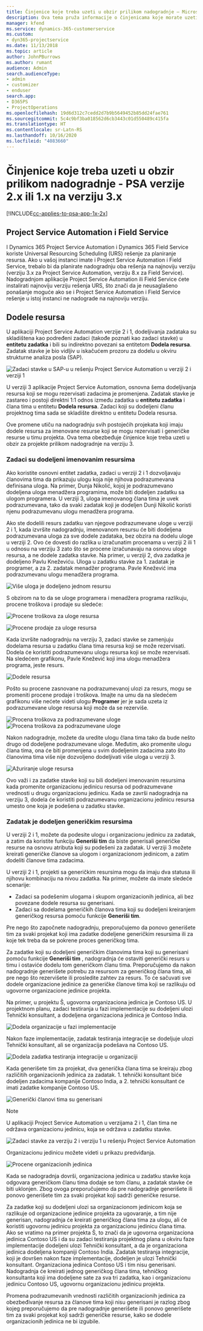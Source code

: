 ```yaml
---
title: Činjenice koje treba uzeti u obzir prilikom nadogradnje – Microsoft Dynamics 365 Project Service Automation verzije 2.x ili 1.x na verziju 3.x
description: Ova tema pruža informacije o činjenicama koje morate uzeti u obzir prilikom nadogradnje aplikacije Project Service Automation sa verzije 2.x ili 1.x na verziju 3.
manager: kfend
ms.service: dynamics-365-customerservice
ms.custom:
- dyn365-projectservice
ms.date: 11/13/2018
ms.topic: article
author: JohnPBurrows
ms.author: rumant
audience: Admin
search.audienceType:
- admin
- customizer
- enduser
search.app:
- D365PS
- ProjectOperations
ms.openlocfilehash: 19d6d312c7cedd2d7b9b5649452b85dd24fae761
ms.sourcegitcommit: 5c4c9bf3ba018562d6cb3443c01d550489c415fa
ms.translationtype: HT
ms.contentlocale: sr-Latn-RS
ms.lasthandoff: 10/16/2020
ms.locfileid: "4083660"
---
```

# <a name="upgrade-considerations---psa-version-2x-or-1x-to-version-3"></a>Činjenice koje treba uzeti u obzir prilikom nadogradnje - PSA verzije 2.x ili 1.x na verziju 3.x
[!INCLUDE[cc-applies-to-psa-app-1x-2x](../includes/cc-applies-to-psa-app-1x-2x.md)]

## <a name="project-service-automation-and-field-service"></a>Project Service Automation i Field Service
I Dynamics 365 Project Service Automation i Dynamics 365 Field Service koriste Universal Resourcing Scheduling (URS) rešenje za planiranje resursa. Ako u vašoj instanci imate i Project Service Automation i Field Service, trebalo bi da planirate nadogradnju oba rešenja na najnoviju verziju (verziju 3.x za Project Service Automation, verziju 8.x za Field Service). Nadogradnjom aplikacije Project Service Automation ili Field Service ćete instalirati najnoviju verziju rešenja URS, što znači da je neusaglašeno ponašanje moguće ako se i Project Service Automation i Field Service rešenje u istoj instanci ne nadograde na najnoviju verziju.

## <a name="resource-assignments"></a>Dodele resursa
U aplikaciji Project Service Automation verzije 2 i 1, dodeljivanja zadataka su skladištena kao podređeni zadaci (takođe poznati kao zadaci stavke) u **entitetu zadatka** i bili su indirektno povezani sa entitetom **Dodela resursa**. Zadatak stavke je bio vidljiv u iskačućem prozoru za dodelu u okviru strukturne analiza posla (SAP).

![Zadaci stavke u SAP-u u rešenju Project Service Automation u verziji 2 i verziji 1](media/upgrade-line-task-01.png)

U verziji 3 aplikacije Project Service Automation, osnovna šema dodeljivanja resursa koji se mogu rezervisati zadacima je promenjena. Zadatak stavke je zastareo i postoji direktni 1:1 odnos između zadatka u **entitetu zadatka** i člana tima u entitetu **Dodela resursa**. Zadaci koji su dodeljeni članu projektnog tima sada se skladište direktno u entitetu Dodela resursa.  

Ove promene utiču na nadogradnju svih postojećih projekata koji imaju dodele resursa za imenovane resurse koji se mogu rezervisati i generičke resurse u timu projekta. Ova tema obezbeđuje činjenice koje treba uzeti u obzir za projekte prilikom nadogradnje na verziju 3. 

### <a name="tasks-assigned-to-named-resources"></a>Zadaci su dodeljeni imenovanim resursima
Ako koristite osnovni entitet zadatka, zadaci u verziji 2 i 1 dozvoljavaju članovima tima da prikazuju ulogu koja nije njihova podrazumevana definisana uloga. Na primer, Dunja Nikolić, kojoj je podrazumevano dodeljena uloga menadžera programima, može biti dodeljen zadatku sa ulogom programera. U verziji 3, uloga imenovanog člana tima je uvek podrazumevana, tako da svaki zadatak koji je dodeljen Dunji Nikolić koristi njenu podrazumevanu ulogu menadžera programa.

Ako ste dodelili resurs zadatku van njegove podrazumevane uloge u verziji 2 i 1, kada izvršite nadogradnju, imenovanom resursu će biti dodeljena podrazumevana uloga za sve dodele zadataka, bez obzira na dodelu uloge u verziji 2. Ovo će dovesti do razlika u izračunatim procenama u verziji 2 ili 1 u odnosu na verziju 3 zato što se procene izračunavaju na osnovu uloge resursa, a ne dodele zadatka stavke. Na primer, u verziji 2, dva zadatka je dodeljeno Pavlu Kneževiću. Uloga u zadatku stavke za 1. zadatak je programer, a za 2. zadatak menadžer programa. Pavle Knežević ima podrazumevanu ulogu menadžera programa.

![Više uloga je dodeljeno jednom resursu](media/upgrade-multiple-roles-02.png)

S obzirom na to da se uloge programera i menadžera programa razlikuju, procene troškova i prodaje su sledeće:

![Procene troškova za uloge resursa](media/upggrade-cost-estimates-03.png)

![Procene prodaje za uloge resursa](media/upgrade-sales-estimates-04.png)

Kada izvršite nadogradnju na verziju 3, zadaci stavke se zamenjuju dodelama resursa u zadatku člana tima resursa koji se može rezervisati. Dodela će koristiti podrazumevanu ulogu resursa koji se može rezervisati. Na sledećem grafikonu, Pavle Knežević koji ima ulogu menadžera programa, jeste resurs.

![Dodele resursa](media/resource-assignment-v2-05.png)

Pošto su procene zasnovane na podrazumevanoj ulozi za resurs, mogu se promeniti procene prodaje i troškova. Imajte na umu da na sledećem grafikonu više nećete videti ulogu **Programer** jer je sada uzeta iz podrazumevane uloge resursa koji može da se rezerviše.

![Procena troškova za podrazumevane uloge](media/resource-assignment-cost-estimate-06.png)
![Procena troškova za podrazumevane uloge](media/resource-assignment-sales-estimate-07.png)

Nakon nadogradnje, možete da uredite ulogu člana tima tako da bude nešto drugo od dodeljene podrazumevane uloge. Međutim, ako promenite ulogu člana tima, ona će biti promenjena u svim dodeljenim zadacima zato što članovima tima više nije dozvoljeno dodeljivati više uloga u verziji 3.

![Ažuriranje uloge resursa](media/resource-role-assignment-08.png)

Ovo važi i za zadatke stavke koji su bili dodeljeni imenovanim resursima kada promenite organizacionu jedinicu resursa od podrazumevane vrednosti u drugu organizacionu jedinicu. Kada se završi nadogradnja na verziju 3, dodela će koristiti podrazumevanu organizacionu jedinicu resursa umesto one koja je podešena u zadatku stavke.

### <a name="tasks-assigned-to-generic-resources"></a>Zadatak je dodeljen generičkim resursima
U verziji 2 i 1, možete da podesite ulogu i organizacionu jedinicu za zadatak, a zatim da koristite funkciju **Generiši tim** da biste generisali generičke resurse na osnovu atributa koji su podešeni za zadatak. U verziji 3 možete kreirati generičke članove sa ulogom i organizacionom jedinicom, a zatim dodeliti članove tima zadacima.

U verziji 2 i 1, projekti sa generičkim resursima mogu da imaju dva statusa ili njihovu kombinaciju na nivou zadatka. Na primer, možete da imate sledeće scenarije:

- Zadaci sa podešenim ulogama i skupom organizacionih jedinica, ali bez povezane dodele resursa su generisani.
- Zadaci sa dodelama generičkih članova tima koji su dodeljeni kreiranjem generičkog resursa pomoću funkcije **Generiši tim**.

Pre nego što započnete nadogradnju, preporučujemo da ponovo generišete tim za svaki projekat koji ima zadatke dodeljene generičkim resursima ili za koje tek treba da se pokrene proces generičkog tima.

Za zadatke koji su dodeljeni generičkim članovima tima koji su generisani pomoću funkcije **Generiši tim** , nadogradnja će ostaviti generički resurs u timu i ostaviće dodelu tom generičkom članu tima. Preporučujemo da nakon nadogradnje generišete potrebu za resursom za generičkog člana tima, ali pre nego što rezervišete ili prosledite zahtev za resurs. To će sačuvati sve dodele organizacione jedinice za generičke članove tima koji se razlikuju od ugovorne organizacione jedinice projekta.

Na primer, u projektu Š, ugovorna organizaciona jedinica je Contoso US. U projektnom planu, zadaci testiranja u fazi implementacije su dodeljeni ulozi Tehnički konsultant, a dodeljena organizaciona jedinica je Contoso India.

![Dodela organizacije u fazi implementacije](media/org-unit-assignment-09.png)

Nakon faze implementacije, zadatak testiranja integracije se dodeljuje ulozi Tehnički konsultant, ali se organizacija podešava na Contoso US.  

![Dodela zadatka testiranja integracije u organizaciji](media/org-unit-generate-team-10.png)

Kada generišete tim za projekat, dva generička člana tima se kreiraju zbog različitih organizacionih jedinica za zadatak. 1. tehnički konsultant biće dodeljen zadacima kompanije Contoso India, a 2. tehnički konsultant će imati zadatke kompanije Contoso US.  

![Generički članovi tima su generisani](media/org-unit-assignments-multiple-resources-11.png)

> [!NOTE]
> U aplikaciji Project Service Automation u verzijama 2 i 1, član tima ne održava organizacionu jedinicu, koja se održava u zadatku stavke.

![Zadaci stavke za verziju 2 i verziju 1 u rešenju Project Service Automation](media/line-tasks-12.png)

Organizacionu jedinicu možete videti u prikazu predviđanja. 

![Procene organizacionih jedinica](media/org-unit-estimates-view-13.png)
 
Kada se nadogradnja dovrši, organizaciona jedinica u zadatku stavke koja odgovara generičkom članu tima dodaje se tom članu, a zadatak stavke će biti uklonjen. Zbog ovoga preporučujemo da pre nadogradnje generišete ili ponovo generišete tim za svaki projekat koji sadrži generičke resurse.

Za zadatke koji su dodeljeni ulozi sa organizacionom jedinicom koja se razlikuje od organizacione jedinice projekta za ugovaranje, a tim nije generisan, nadogradnja će kreirati generičkog člana tima za ulogu, ali će koristiti ugovornu jedinicu projekta za organizacionu jedinicu člana tima. Ako se vratimo na primer projekta Š, to znači da je ugovorna organizaciona jedinica Contoso US i da su zadaci testiranja projektnog plana u okviru faze implementacije dodeljeni ulozi Tehnički konsultant, a da je organizaciona jedinica dodeljena kompaniji Contoso India. Zadatak testiranja integracije, koji je dovršen nakon faze implementacije, dodeljen je ulozi Tehnički konsultant. Organizaciona jedinica Contoso US i tim nisu generisani. Nadogradnja će kreirati jednog generičkog člana tima, tehničkog konsultanta koji ima dodeljene sate za sva tri zadatka, kao i organizacionu jedinicu Contoso US, ugovornu organizacionu jedinicu projekta.   
 
Promena podrazumevanih vrednosti različitih organizacionih jedinica za obezbeđivanje resursa za članove tima koji nisu generisani je razlog zbog kojeg preporučujemo da pre nadogradnje generišete ili ponovo generišete tim za svaki projekat koji sadrži generičke resurse, kako se dodele organizacionih jedinica ne bi izgubile.

